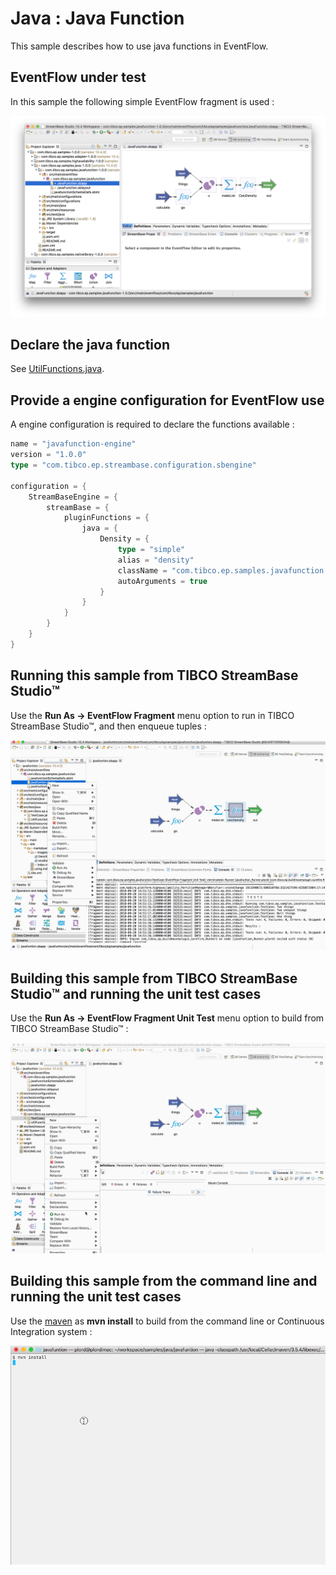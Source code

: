 # Java : Java Function

This sample describes how to use java functions in EventFlow.

## EventFlow under test

In this sample the following simple EventFlow fragment is used :

![Density](images/Density.png)

## Declare the java function

See [UtilFunctions.java](../../src/main/java/com/tibco/ep/samples/javafunction/UtilFunctions.java).


## Provide a engine configuration for EventFlow use

A engine configuration is required to declare the functions available :

```scala
name = "javafunction-engine"
version = "1.0.0"
type = "com.tibco.ep.streambase.configuration.sbengine"

configuration = {
    StreamBaseEngine = {
        streamBase = {
            pluginFunctions = {
                java = {
                    Density = {
                        type = "simple"
                        alias = "density"
                        className = "com.tibco.ep.samples.javafunction.UtilFunctions"
                        autoArguments = true
                    }
                }
            }
        }
    }
}

```

## Running this sample from TIBCO StreamBase Studio&trade;

Use the **Run As -> EventFlow Fragment** menu option to run in TIBCO StreamBase Studio&trade;, and then enqueue tuples :

![RunFromStudio](images/studio.gif)

## Building this sample from TIBCO StreamBase Studio&trade; and running the unit test cases

Use the **Run As -> EventFlow Fragment Unit Test** menu option to build from TIBCO StreamBase Studio&trade; :

![RunFromStudio](images/studiounit.gif)

## Building this sample from the command line and running the unit test cases

Use the [maven](https://maven.apache.org) as **mvn install** to build from the command line or Continuous Integration system :

![maven](images/maven.gif)
